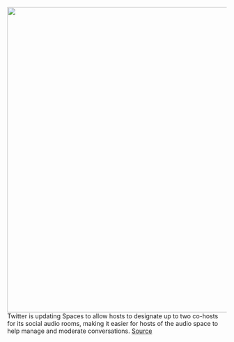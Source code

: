 <img src='https://cdn.vox-cdn.com/thumbor/lHNfOWtqDrUPt5cBJTAUxLloT-Y=/0x0:2040x1360/1200x800/filters:focal(857x517:1183x843)/cdn.vox-cdn.com/uploads/chorus_image/image/69685281/acastro_180827_1777_0002.0.jpg' width='700px' /><br/>
Twitter is updating Spaces to allow hosts to designate up to two co-hosts for its social audio rooms, making it easier for hosts of the audio space to help manage and moderate conversations.
<a href='https://www.theverge.com/2021/8/5/22611609/twitter-spaces-co-host-feature-moderate-manage-social-audio-rooms'> Source <a/>